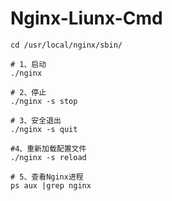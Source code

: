 # Nginx-Liunx-Cmd

```shell
cd /usr/local/nginx/sbin/

# 1、启动
./nginx

# 2、停止
./nginx -s stop 

# 3、安全退出
./nginx -s quit 

#4、重新加载配置文件
./nginx -s reload 

# 5、查看Nginx进程
ps aux |grep nginx 
```

